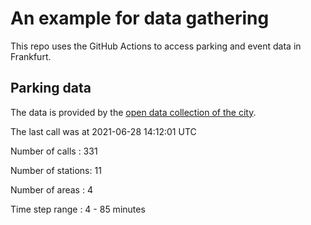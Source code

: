# An example for data gathering

This repo uses the GitHub Actions to access parking and event data in Frankfurt.

## Parking data
The data is provided by the [open data collection of the city](https://www.offenedaten.frankfurt.de/).

The last call was at 2021-06-28 14:12:01 UTC

Number of calls   : 331

Number of stations:  11

Number of areas   :   4

Time step range   :   4 -  85 minutes

